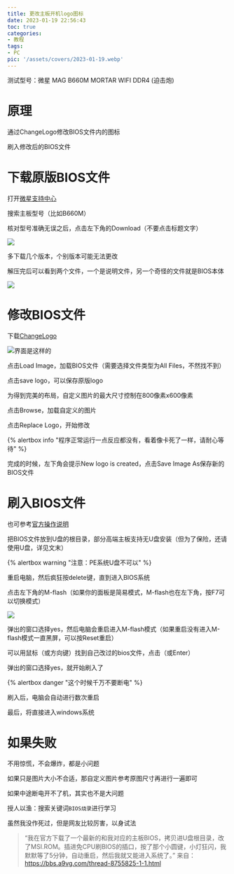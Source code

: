 ```yaml
---
title: 更改主板开机logo图标
date: 2023-01-19 22:56:43
toc: true
categories:
- 教程
tags: 
- PC
pic: '/assets/covers/2023-01-19.webp'
---
```


测试型号：微星 MAG B660M MORTAR WIFI DDR4 (迫击炮)

# 原理

通过ChangeLogo修改BIOS文件内的图标

刷入修改后的BIOS文件

# 下载原版BIOS文件

打开[微星支持中心](https://cn.msi.com/support/download)

搜索主板型号（比如B660M）

核对型号准确无误之后，点击左下角的Download（不要点击标题文字）

![](/assets/posts/2023-01-19/1.png)

多下载几个版本，个别版本可能无法更改

解压完后可以看到两个文件，一个是说明文件，另一个奇怪的文件就是BIOS本体

![](/assets/posts/2023-01-19/2.png)

# 修改BIOS文件

下载[ChangeLogo](https://pan.baidu.com/s/13raYA4GFvZyJGPRyZWHBtw?pwd=z0wb)

![界面是这样的](/assets/posts/2023-01-19/1675078328896.png)  

点击Load Image，加载BIOS文件（需要选择文件类型为All Files，不然找不到）

点击save logo，可以保存原版logo

为得到完美的布局，自定义图片的最大尺寸控制在800像素x600像素

点击Browse，加载自定义的图片

点击Replace Logo，开始修改

{% alertbox info "程序正常运行一点反应都没有，看着像卡死了一样，请耐心等待" %}

完成的时候，左下角会提示New logo is created，点击Save Image As保存新的BIOS文件

# 刷入BIOS文件

也可参考[官方操作说明](http://event.msi.com/mb/mb_bios_cn.pdf)

把BIOS文件放到U盘的根目录，部分高端主板支持无U盘安装（但为了保险，还请使用U盘，详见文末）

{% alertbox warning "注意：PE系统U盘不可以" %}

重启电脑，然后疯狂按delete键，直到进入BIOS系统

点击左下角的M-flash（如果你的面板是简易模式，M-flash也在左下角，按F7可以切换模式）

![](/assets/posts/2023-01-19/1675079885320.png)  

弹出的窗口选择yes，然后电脑会重启进入M-flash模式（如果重启没有进入M-flash模式一直黑屏，可以按Reset重启）

可以用鼠标（或方向键）找到自己改过的bios文件，点击（或Enter）

弹出的窗口选择yes，就开始刷入了

{% alertbox danger "这个时候千万不要断电" %}

刷入后，电脑会自动进行数次重启

最后，将直接进入windows系统

# 如果失败

不用惊慌，不会爆炸，都是小问题

如果只是图片大小不合适，那自定义图片参考原图尺寸再进行一遍即可

如果中途断电开不了机，其实也不是大问题

授人以渔：搜索关键词`BIOS烧录`进行学习

虽然我没作死过，但是网友比较厉害，以身试法

>“我在官方下载了一个最新的和我对应的主板BIOS，拷贝进U盘根目录，改了MSI.ROM。插进免CPU刷BIOS的插口，按了那个小圆键，小灯狂闪，我默默等了5分钟，自动重启，然后我就又能进入系统了。”
>来自：https://bbs.a9vg.com/thread-8755825-1-1.html